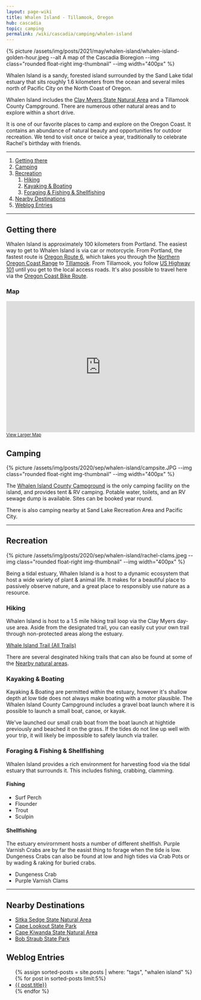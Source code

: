 ```yaml
---
layout: page-wiki 
title: Whalen Island - Tillamook, Oregon
hub: cascadia
topic: camping
permalink: /wiki/cascadia/camping/whalen-island
---
```


{% picture /assets/img/posts/2021/may/whalen-island/whalen-island-golden-hour.jpeg 
    --alt A map of the Cascadia Bioregion 
    --img class="rounded float-right img-thumbnail"
    --img width="400px"
%}

<p class="lead">
Whalen Island is a sandy, forested island surrounded by the Sand Lake tidal estuary that sits roughly 1.6 kilometers from the ocean and several miles north of Pacific City on the North Coast of Oregon. 
</p>

Whalen Island includes the [Clay Myers State Natural Area](https://stateparks.oregon.gov/index.cfm?do=park.profile&parkId=168) and a Tillamook County Campground.  There are numerous other natural areas and to explore within a short drive.

It is one of our favorite places to camp and explore on the Oregon Coast.  It contains an abundance of natural beauty and opportunities for outdoor recreation.  We tend to visit once or twice a year, traditionally to celebrate Rachel's birthday with friends.  

----

1. [Getting there](#getting-there)
2. [Camping](#camping)
3. [Recreation](#recreation)
    1. [Hiking](#hiking)
    2. [Kayaking & Boating](#kayaking--boating)
    3. [Foraging & Fishing & Shellfishing](#foraging--fishing--shellfishing)
4. [Nearby Destinations](#nearby-destinations)
5. [Weblog Entries](#weblog-entries)

----

## Getting there

Whalen Island is approximately 100 kilometers from Portland. The easiest way to get to Whalen Island is via car or motorcycle.  From Portland, the fastest route is [Oregon Route 6](https://en.wikipedia.org/wiki/Oregon_Route_6), which takes you through the [Northern Oregon Coast Range](https://en.wikipedia.org/wiki/Northern_Oregon_Coast_Range) to [Tillamook](https://en.wikipedia.org/wiki/Tillamook,_Oregon).  From Tillamook, you follow [US Highway 101](https://en.wikipedia.org/wiki/U.S._Route_101) until you get to the local access roads.  It's also possible to travel here via the [Oregon Coast Bike Route](https://traveloregon.com/things-to-do/outdoor-recreation/bicycling/ride-oregon-coast/).

### Map

<iframe width="100%" height="350" frameborder="0" scrolling="no" marginheight="0" marginwidth="0" src="https://www.openstreetmap.org/export/embed.html?bbox=-123.9654564857483%2C45.26662619248381%2C-123.93477201461793%2C45.279944676982&amp;layer=mapnik&amp;marker=45.27328582542984%2C-123.9501142501831"></iframe><br/><small><a href="https://www.openstreetmap.org/?mlat=45.2733&amp;mlon=-123.9501#map=16/45.2733/-123.9501">View Larger Map</a></small>

## Camping

{% picture /assets/img/posts/2020/sep/whalen-island/campsite.JPG 
    --img class="rounded float-right img-thumbnail"
    --img width="400px"
%}

The [Whalen Island County Campground](https://www.co.tillamook.or.us/parks/page/whalen-island-county-campground) is the only camping facility on the island, and provides tent & RV camping.  Potable water, toilets, and an RV sewage dump is available.  Sites can be booked year round.  

There is also camping nearby at Sand Lake Recreation Area and Pacific City.

----

## Recreation

{% picture /assets/img/posts/2020/sep/whalen-island/rachel-clams.jpeg 
--img class="rounded float-right img-thumbnail"
--img width="400px"
%}

Being a tidal estuary, Whalen Island is a host to a dynamic ecosystem that host a wide variety of plant & animal life.  It makes for a beautiful place to passively observe nature, and a great place to responsibly use nature as a resource.

### Hiking

Whalen Island is host to a 1.5 mile hiking trail loop via the Clay Myers day-use area.  Aside from the designated trail, you can easily cut your own trail through non-protected areas along the estuary. 

[Whale Island Trail (All Trails)](https://www.alltrails.com/trail/us/oregon/whalen-island-trail)

There are several desginated hiking trails that can also be found at some of the [Nearby natural areas](#nearby-destinations).

### Kayaking & Boating

Kayaking & Boating are permitted within the estuary, however it's shallow depth at low tide does not always make boating with a motor plausible.  The Whalen Island County Campground includes a gravel boat launch where it is possible to launch a small boat, canoe, or kayak. 

We've launched our small crab boat from the boat launch at hightide previously and beached it on the grass.  If the tides do not line up well with your trip, it will likely be impossible to safely launch via trailer.

### Foraging & Fishing & Shellfishing

Whalen Island provides a rich environment for harvesting food via the tidal estuary that surrounds it.  This includes fishing, crabbing, clamming.

#### Fishing
- Surf Perch
- Flounder
- Trout
- Sculpin

#### Shellfishing

<!-- {% picture /assets/img/posts/2020/sep/whalen-island/crabbing-boat-pots.jpeg 
--img class="rounded float-right img-thumbnail"
--img width="400px"
%} -->

The estuary envirornment hosts a number of different shellfish.  Purple Varnish Crabs are by far the easist thing to forage when the tide is low.  Dungeness Crabs can also be found at low and high tides via Crab Pots or by wading & raking for buried crabs.

- Dungeness Crab
- Purple Varnish Clams

----

## Nearby Destinations

- [Sitka Sedge State Natural Area](https://stateparks.oregon.gov/index.cfm?do=park.profile&parkId=208)
- [Cape Lookout State Park](https://stateparks.oregon.gov/index.cfm?do=park.profile&parkId=134)
- [Cape Kiwanda State Natural Area](https://stateparks.oregon.gov/index.cfm?do=park.profile&parkId=130)
- [Bob Straub State Park](https://stateparks.oregon.gov/index.cfm?do=park.profile&parkId=133)

## Weblog Entries

<ul>
{% assign sorted-posts = site.posts | where: "tags", "whalen island" 
    %}
    {% for post in sorted-posts limit:5%}
        <li>
        <a href="{{ post.url | prepend: site.baseurl }}">{{ post.title}}</a>
        </li>
    {% endfor %}
</ul>